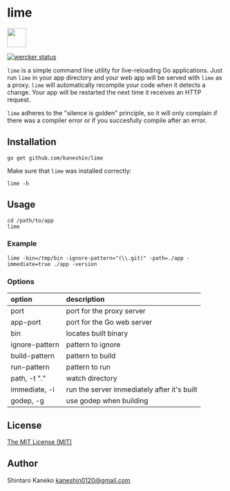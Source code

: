 # lime

<img src=https://raw.githubusercontent.com/kaneshin/lime/master/lime.png height=44 />

[![wercker status](https://app.wercker.com/status/5ae8f488a3136a826b480a6bbf33138a/s/master "wercker status")](https://app.wercker.com/project/bykey/5ae8f488a3136a826b480a6bbf33138a)

`lime` is a simple command line utility for live-reloading Go applications.
Just run `lime` in your app directory and your web app will be served with 
`lime` as a proxy. `lime` will automatically recompile your code when it 
detects a change. Your app will be restarted the next time it receives an 
HTTP request.

`lime` adheres to the "silence is golden" principle, so it will only complain 
if there was a compiler error or if you succesfully compile after an error.

## Installation

```shell
go get github.com/kaneshin/lime
```

Make sure that `lime` was installed correctly:

```shell
lime -h
```

## Usage

```shell
cd /path/to/app
lime
```

### Example

```shell
lime -bin=/tmp/bin -ignore-pattern="(\\.git)" -path=./app -immediate=true ./app -version
```

### Options

| option | description |
| :----- | :---------- |
| port             | port for the proxy server |
| app-port         | port for the Go web server |
| bin              | locates built binary |
| ignore-pattern   | pattern to ignore |
| build-pattern    | pattern to build |
| run-pattern      | pattern to run |
| path, -t "."     | watch directory |
| immediate, -i    | run the server immediately after it's built |
| godep, -g        | use godep when building |


## License

[The MIT License (MIT)](http://kaneshin.mit-license.org/)


## Author

Shintaro Kaneko <kaneshin0120@gmail.com>
